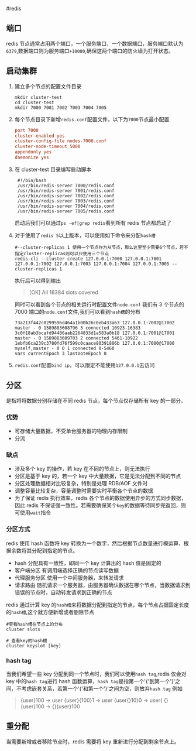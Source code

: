 #redis 

## 端口

redis 节点通常占用两个端口，一个服务端口，一个数据端口，服务端口默认为`6379`,数据端口则为服务端口`+10000`,确保这两个端口的防火墙为打开状态。

## 启动集群

1. 建立多个节点的配置文件目录

   ```shell
   mkdir cluster-test
   cd cluster-test
   mkdir 7000 7001 7002 7003 7004 7005
   ```

2. 每个节点目录下新增`redis.conf`配置文件，以下为`7000`节点最小配置

   ```conf
   port 7000
   cluster-enabled yes
   cluster-config-file nodes-7000.conf
   cluster-node-timeout 5000
   appendonly yes
   daemonize yes
   ```

3. 在 cluster-test 目录编写启动脚本

   ```shell
    #!/bin/bash
    /usr/bin/redis-server 7000/redis.conf
    /usr/bin/redis-server 7001/redis.conf
    /usr/bin/redis-server 7002/redis.conf
    /usr/bin/redis-server 7003/redis.conf
    /usr/bin/redis-server 7004/redis.conf
    /usr/bin/redis-server 7005/redis.conf
   ```

   启动后我们可以通过`ps -ef|grep redis`看到所有 redis 节点都启动了

4. 对于使用了`redis 5`以上版本，可以使用如下命令来分配`hash槽`

   ```shell
   #--cluster-replicas 1 使用一个节点作为从节点，那么这里至少需要6个节点，若不指定cluster-replicas则可以只使用三个节点
   redis-cli --cluster create 127.0.0.1:7000 127.0.0.1:7001 127.0.0.1:7002 127.0.0.1:7003 127.0.0.1:7004 127.0.0.1:7005 --cluster-replicas 1

   ```

   执行后可以得到输出

   > [OK] All 16384 slots covered

   同时可以看到各个节点的相关运行时配置文件`node.conf`
   我们有 3 个节点的 7000 端口的`node.conf`文件,我们可以看到`hash槽`的分布

   ```configuration
   73a213f442c0299596d464a1b00b26c0eb433a63 127.0.0.1:7002@17002 master - 0 1589883608796 3 connected 10923-16383
   3c0f18ab3bcafd94486aab2264833d1a583a0b18 127.0.0.1:7001@17001 master - 0 1589883609703 2 connected 5461-10922
   1ebfb6ca239c3780fd76f599c0caace80391806b 127.0.0.1:7000@17000 myself,master - 0 0 1 connected 0-5460
   vars currentEpoch 3 lastVoteEpoch 0
   ```

5. `redis.conf`配置`bind ip`，可以限定不能使用`127.0.0.1`去访问

## 分区

是指将将数据分别存储在不同 redis 节点，每个节点仅存储所有 key 的一部分。

### 优势

- 可存储大量数据，不受单台服务器的物理内存限制
- 分流

### 缺点

- 涉及多个 key 的操作，若 key 在不同的节点上，则无法执行
- 分区是基于 key 的，若一个 key 中大量数据，它是无法分配到不同的节点
- 分区处理数据相对比较复杂，特别是处理 RDB/AOF 文件时
- 调整容量比较复杂，容量调整时需要实时平衡各个节点的数据
- 为了保证 redis 执行效率，redis 各个节点的数据使用异步的方式同步数据，因此 redis 不保证强一致性。若需要确保某个`key`的数据等待同步完返回，则可使用`wait`指令

### 分区方式

redis 使用 hash 函数将 key 转换为一个数字，然后根据节点数量进行模运算，根据余数将其分配到指定的节点。

- hash 分配具有一致性，即同一个 key 计算出的 hash 值是固定的
- 客户端分区 有调用端选择正确的节点读写数据
- 代理服务分区 使用一个中间服务器，来转发请求
- 请求路由 随机请求一个服务器，由服务器确认数据在哪个节点，当数据请求到错误的节点时，自动转发请求到正确的节点

redis 通过计算 key 的`hash槽`来将数据分配到指定的节点，每个节点占据固定长度的`hash槽`,这个就方便新增或者删除节点

```shell
#查看hash槽在节点上的分布
cluster slots

# 查看key的hash槽
cluster keyslot [key]
```

### hash tag

当我们希望一些 key 分配到同一个节点时，我们可以使用`hash tag`,redis 仅会对 key 中的`hash tag`进行 hash 函数运算，`hash tag`是指第一个'{'到第一个'}'之间，不考虑嵌套关系，若第一个'{'和第一个'}'之间为空，则放弃`hash tag`
例如

> {user}100 -> user
> {user}{100}1 -> user
> {user{}10}0 -> user{
> {}{user}100 -> {}{user}100

## 重分配

当需要新增或者移除节点时，redis 需要将 key 重新进行分配到剩余节点上。

